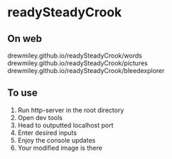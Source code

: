 # readySteadyCrook

## On web

drewmiley.github.io/readySteadyCrook/words
drewmiley.github.io/readySteadyCrook/pictures
drewmiley.github.io/readySteadyCrook/bleedexplorer

## To use

1) Run http-server in the root directory
2) Open dev tools
3) Head to outputted localhost port
4) Enter desired inputs
5) Enjoy the console updates
6) Your modified image is there
